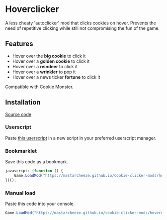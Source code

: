 # Hoverclicker

A less cheaty 'autoclicker' mod that clicks cookies on hover. Prevents the need of repetitive clicking while still not compromising the fun of the game.

## Features

-   Hover over the **big cookie** to click it
-   Hover over a **golden cookie** to click it
-   Hover over a **reindeer** to click it
-   Hover over a **wrinkler** to pop it
-   Hover over a news ticker **fortune** to click it

Compatible with Cookie Monster.

## Installation

[Source code](./main.js)

### Userscript

Paste [this userscript](./userscript.js) in a new script in your preferred userscript manager.

### Bookmarklet

Save this code as a bookmark.

```js
javascript: (function () {
    Game.LoadMod("https://mastarcheeze.github.io/cookie-clicker-mods/hoverclicker/main.js");
})();
```

### Manual load

Paste this code into your console.

```js
Game.LoadMod("https://mastarcheeze.github.io/cookie-clicker-mods/hoverclicker/main.js");
```
